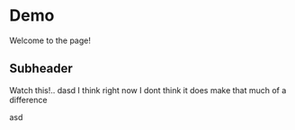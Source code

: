 # Demo

Welcome to the page!

## Subheader

Watch this!..
dasd 
I think right now I dont think it does make that much of a difference

asd